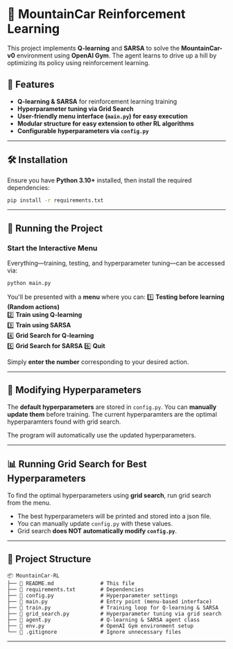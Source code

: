 # 🚗 MountainCar Reinforcement Learning

This project implements **Q-learning** and **SARSA** to solve the **MountainCar-v0** environment using **OpenAI Gym**. The agent learns to drive up a hill by optimizing its policy using reinforcement learning.

## 🔹 Features
- **Q-learning & SARSA** for reinforcement learning training
- **Hyperparameter tuning via Grid Search**
- **User-friendly menu interface (`main.py`) for easy execution**
- **Modular structure for easy extension to other RL algorithms**
- **Configurable hyperparameters via `config.py`**

---

## 🛠 Installation
Ensure you have **Python 3.10+** installed, then install the required dependencies:

```bash
pip install -r requirements.txt
```

---

## 🚀 Running the Project
### **Start the Interactive Menu**
Everything—training, testing, and hyperparameter tuning—can be accessed via:

```bash
python main.py
```

You'll be presented with a **menu** where you can:
1️⃣ **Testing before learning (Random actions)**  
2️⃣ **Train using Q-learning**  
3️⃣ **Train using SARSA**  
4️⃣ **Grid Search for Q-learning**  
5️⃣ **Grid Search for SARSA**
6️⃣ **Quit**  

Simply **enter the number** corresponding to your desired action.

---

## 🔧 Modifying Hyperparameters
The **default hyperparameters** are stored in `config.py`. You can **manually update them** before training. The current hyperparamters are the optimal hyperparamters found with grid search.

The program will automatically use the updated hyperparameters.

---

## 📊 Running Grid Search for Best Hyperparameters
To find the optimal hyperparameters using **grid search**, run grid search from the menu.

- The best hyperparameters will be printed and stored into a json file.
- You can manually update `config.py` with these values.
- Grid search **does NOT automatically modify `config.py`**.

---

## 📂 Project Structure
```
📦 MountainCar-RL
├── 📜 README.md               # This file
├── 📜 requirements.txt        # Dependencies
├── 📜 config.py               # Hyperparameter settings
├── 📜 main.py                 # Entry point (menu-based interface)
├── 📜 train.py                # Training loop for Q-learning & SARSA
├── 📜 grid_search.py          # Hyperparameter tuning via grid search
├── 📜 agent.py                # Q-learning & SARSA agent class
├── 📜 env.py                  # OpenAI Gym environment setup
└── 📜 .gitignore              # Ignore unnecessary files
```

---
